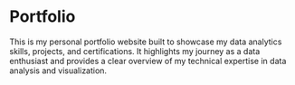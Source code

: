 # Portfolio
This is my personal portfolio website built to showcase my data analytics skills, projects, and certifications. It highlights my journey as a data enthusiast and provides a clear overview of my technical expertise in data analysis and visualization.

